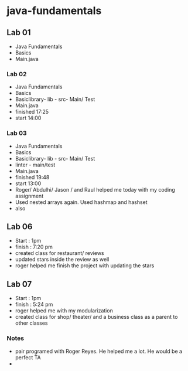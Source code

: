 # java-fundamentals

## Lab 01

- Java Fundamentals
- Basics
- Main.java




### Lab 02
- Java Fundamentals
- Basics
- Basiclibrary- lib - src- Main/ Test
- Main.java
- finished 17:25 
- start 14:00

### Lab 03
- Java Fundamentals
- Basics
- Basiclibrary- lib - src- Main/ Test
- linter - main/test
- Main.java
- finished 19:48
- start 13:00
- Roger/ Abdulhi/ Jason / and Raul helped me today with my coding assignment
- Used nested arrays again. Used hashmap and hashset
- also 

## Lab 06

- Start : 1pm
- finish : 7:20 pm 
- created class for restaurant/ reviews
- updated stars inside the review as well
- roger helped me finish the project with updating the stars
## Lab 07

- Start : 1pm
- finish : 5:24 pm
- roger helped me with my modularization 
- created class for shop/ theater/ and a business class as a parent to other classes
### Notes

- pair programed with Roger Reyes. He helped me a lot. He would be a perfect TA
- 
